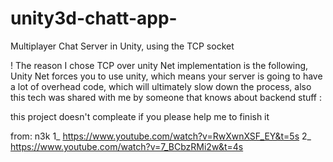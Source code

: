 # unity3d-chatt-app-
Multiplayer Chat Server in Unity, using the TCP socket

!
The reason I chose TCP over unity Net implementation is the following, Unity Net forces you to use unity, which means your server is going to have a lot of overhead code, which will ultimately slow down the process, also this tech was shared with me by someone that knows about backend stuff :

this project doesn't compleate if you please help me to finish it

from: n3k
1_ https://www.youtube.com/watch?v=RwXwnXSF_EY&t=5s
2_ https://www.youtube.com/watch?v=7_BCbzRMi2w&t=4s   

